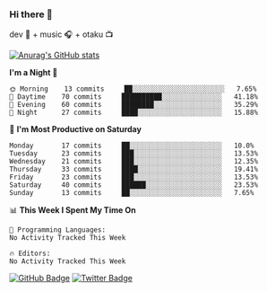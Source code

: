 ### Hi there 👋

dev 🚀 + music 🎧 + otaku 📺


[![Anurag's GitHub stats](https://github-readme-stats.vercel.app/api?username=koheitasaka&count_private=true&show_icons=true&theme=monokai)](https://github.com/koheitasaka/github-readme-stats)

<!--START_SECTION:waka-->
**I'm a Night 🦉** 

```text
🌞 Morning    13 commits     ██░░░░░░░░░░░░░░░░░░░░░░░   7.65% 
🌆 Daytime    70 commits     ██████████░░░░░░░░░░░░░░░   41.18% 
🌃 Evening    60 commits     ████████░░░░░░░░░░░░░░░░░   35.29% 
🌙 Night      27 commits     ████░░░░░░░░░░░░░░░░░░░░░   15.88%

```
📅 **I'm Most Productive on Saturday** 

```text
Monday       17 commits     ██░░░░░░░░░░░░░░░░░░░░░░░   10.0% 
Tuesday      23 commits     ███░░░░░░░░░░░░░░░░░░░░░░   13.53% 
Wednesday    21 commits     ███░░░░░░░░░░░░░░░░░░░░░░   12.35% 
Thursday     33 commits     ████░░░░░░░░░░░░░░░░░░░░░   19.41% 
Friday       23 commits     ███░░░░░░░░░░░░░░░░░░░░░░   13.53% 
Saturday     40 commits     ██████░░░░░░░░░░░░░░░░░░░   23.53% 
Sunday       13 commits     ██░░░░░░░░░░░░░░░░░░░░░░░   7.65%

```


📊 **This Week I Spent My Time On** 

```text
💬 Programming Languages: 
No Activity Tracked This Week

🔥 Editors: 
No Activity Tracked This Week

```


<!--END_SECTION:waka-->

[![GitHub Badge](https://img.shields.io/badge/GitHub-100000?style=for-the-badge&logo=github&logoColor=white)](https://github.com/koheitasaka)
[![Twitter Badge](https://img.shields.io/badge/Twitter-1DA1F2?style=for-the-badge&logo=twitter&logoColor=white)](https://twitter.com/sleep_asleep_)
